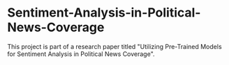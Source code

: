 # Sentiment-Analysis-in-Political-News-Coverage
This project is part of a research paper titled "Utilizing Pre-Trained Models for Sentiment Analysis in Political News Coverage". 
